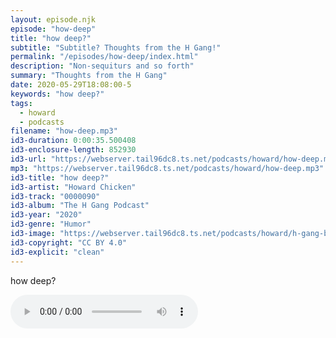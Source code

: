 ```yaml
---
layout: episode.njk
episode: "how-deep"
title: "how deep?"
subtitle: "Subtitle? Thoughts from the H Gang!"
permalink: "/episodes/how-deep/index.html"
description: "Non-sequiturs and so forth"
summary: "Thoughts from the H Gang"
date: 2020-05-29T18:08:00-5
keywords: "how deep?"
tags:
  - howard
  - podcasts
filename: "how-deep.mp3"
id3-duration: 0:00:35.500408
id3-enclosure-length: 852930
id3-url: "https://webserver.tail96dc8.ts.net/podcasts/howard/how-deep.mp3"
mp3: "https://webserver.tail96dc8.ts.net/podcasts/howard/how-deep.mp3"
id3-title: "how deep?"
id3-artist: "Howard Chicken"
id3-track: "0000090"
id3-album: "The H Gang Podcast"
id3-year: "2020"
id3-genre: "Humor"
id3-image: "https://webserver.tail96dc8.ts.net/podcasts/howard/h-gang-bold.jpg"
id3-copyright: "CC BY 4.0"
id3-explicit: "clean"
---
```

how deep?

<audio controls>
  <source src="https://webserver.tail96dc8.ts.net/podcasts/howard/how-deep.mp3">
</audio>
